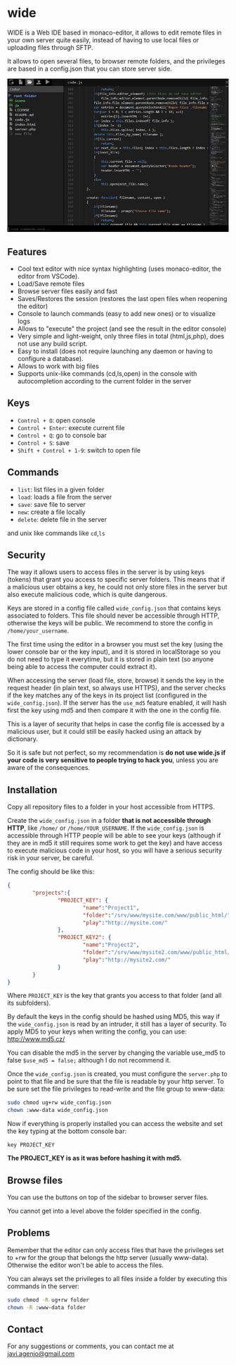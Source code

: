 # wide

WIDE is a Web IDE based in monaco-editor, it allows to edit remote files in your own server quite easily, instead of having to use local files or uploading files through SFTP.

It allows to open several files, to browser remote folders, and the privileges are based in a config.json that you can store server side.

![WIDE preview](wide_preview.PNG "WIDE preview")

## Features

- Cool text editor with nice syntax highlighting (uses monaco-editor, the editor from VSCode).
- Load/Save remote files 
- Browse server files easily and fast
- Saves/Restores the session (restores the last open files when reopening the editor)
- Console to launch commands (easy to add new ones) or to visualize logs
- Allows to "execute" the project (and see the result in the editor console)
- Very simple and light-weight, only three files in total (html,js,php), does not use any build script.
- Easy to install (does not require launching any daemon or having to configure a database).
- Allows to work with big files
- Supports unix-like commands (cd,ls,open) in the console with autocompletion according to the current folder in the server

## Keys

- ```Control + O```: open console
- ```Control + Enter```: execute current file
- ```Control + Q```: go to console bar
- ```Control + S```: save
- ```Shift + Control + 1-9```: switch to open file

## Commands

- ```list```: list files in a given folder
- ```load```: loads a file from the server
- ```save```: save file to server
- ```new```: create a file locally
- ```delete```: delete file in the server

and unix like commands like ```cd```,```ls```

## Security

The way it allows users to access files in the server is by using keys (tokens) that grant you access to specific server folders.
This means that if a malicious user obtains a key, he could not only store files in the server but also execute malicious code, which is quite dangerous.

Keys are stored in a config file called ```wide_config.json``` that contains keys associated to folders. This file should never be accessible through HTTP, otherwise the keys will be public. We recommend to store the config in ```/home/your_username```.

The first time using the editor in a browser you must set the key (using the lower console bar or the key input), and it is stored in localStorage so you do not need to type it everytime, but it is stored in plain text (so anyone being able to access the computer could extract it).

When accessing the server (load file, store, browse) it sends the key in the request header (in plain text, so always use HTTPS), and the server checks if the key matches any of the keys in its project list (configured in the ```wide_config.json```). If the server has the ```use_md5``` feature enabled, it will hash first the key using md5 and then compare it with the one in the config file.

This is a layer of security that helps in case the config file is accessed by a malicious user, but it could still be easily hacked using an attack by dictionary.

So it is safe but not perfect, so my recommendation is **do not use wide.js if your code is very sensitive to people trying to hack you**, unless you are aware of the consequences.

## Installation

Copy all repository files to a folder in your host accessible from HTTPS.

Create the ```wide_config.json``` in a folder **that is not accessible through HTTP**, like ```/home/``` or ```/home/YOUR_USERNAME```. If the ```wide_config.json``` is accessible through HTTP people will be able to see your keys (although if they are in md5 it still requires some work to get the key) and have access to execute malicious code in your host, so you will have a serious security risk in your server, be careful.

The config should be like this:

```json
{
        "projects":{
                "PROJECT_KEY": {
                        "name":"Project1",
                        "folder":"/srv/www/mysite.com/www/public_html/",
                        "play":"http://mysite.com/"
                },
                "PROJECT_KEY2": {
                        "name":"Project2",
                        "folder":"/srv/www/mysite2.com/www/public_html/",
                        "play":"http://mysite2.com/"
                }
        }
}
```

Where ```PROJECT_KEY``` is the key that grants you access to that folder (and all its subfolders).

By default the keys in the config should be hashed using MD5, this way if the ```wide_config.json``` is read by an intruder, it still has a layer of security. To apply MD5 to your keys when writing the config, you can use: http://www.md5.cz/

You can disable the md5 in the server by changing the variable use_md5 to false ```$use_md5 = false;``` although I do not recommend it.

Once the ```wide_config.json``` is created, you must configure the ```server.php``` to point to that file and be sure that the file is readable by your http server. To be sure set the file privileges to read-write and the file group to www-data: 

```sh
sudo chmod ug+rw wide_config.json
chown :www-data wide_config.json
```

Now if everything is properly installed you can access the website and set the key typing at the bottom console bar:
```
key PROJECT_KEY
```

**The PROJECT_KEY is as it was before hashing it with md5.**

## Browse files

You can use the buttons on top of the sidebar to browser server files.

You cannot get into a level above the folder specified in the config.

## Problems

Remember that the editor can only access files that have the privileges set to +rw for the group that belongs the http server (usually www-data). Otherwise the editor won't be able to access the files.

You can always set the privileges to all files inside a folder by executing this commands in the server:
```sh
sudo chmod -R ug+rw folder
chown -R :www-data folder
```

## Contact

For any suggestions or comments, you can contact me at javi.agenjo@gmail.com



